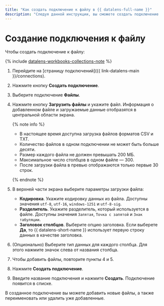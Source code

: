 ```yaml
---
title: "Как создать подключение к файлу в {{ datalens-full-name }}"
description: "Следуя данной инструкции, вы сможете создать подключение к файлу." 
---
```


# Создание подключения к файлу

Чтобы создать подключение к файлу:


{% include [datalens-workbooks-collections-note](../../../_includes/datalens/operations/datalens-workbooks-collections-note.md) %}




1. Перейдите на [страницу подключений]({{ link-datalens-main }}/connections).


1. Нажмите кнопку **Создать подключение**.



1. Выберите подключение **Файлы**.
1. Нажмите кнопку **Загрузить файлы** и укажите файл. Информация о добавленном файле и загружаемые данные отобразятся в центральной области экрана.

   {% note info %}

   * В настоящее время доступна загрузка файлов форматов CSV и TXT.
   * Количество файлов в одном подключении не может быть больше десяти. 
   * Размер каждого файла не должен превышать 200 МБ.
   * Максимальное число столбцов в одном файле — 300.
   * После загрузки файла в превью отображаются только первые 30 строк.

   {% endnote %}


1. В верхней части экрана выберите параметры загрузки файла:

   * **Кодировка**. Укажите кодировку данных из файла. Доступны значения `utf-8`, `utf-16`, `windows-1251` и `utf-8-sig`.
   * **Разделитель**. Укажите разделитель, который используется в файле. Доступны значения `Запятая`, `Точка с запятой` и `Знак табуляции`.
   * **Заголовок столбцов**. Выберите опцию заголовка. Если выберете **Да**, то {{ datalens-short-name }} использует первую строку данных в качестве заголовка.

1. (Опционально) Выберите тип данных для каждого столбца. Для этого нажмите значок слева от названия столбца.


1. Чтобы добавить файлы, повторите пункты 4 и 5. 
1. Нажмите **Создать подключение**. 
1. Введите название подключения и нажмите **Создать**. Подключение появится в списке.

В созданное подключение вы можете добавить новые файлы, а также переименовать или удалить уже добавленные.
